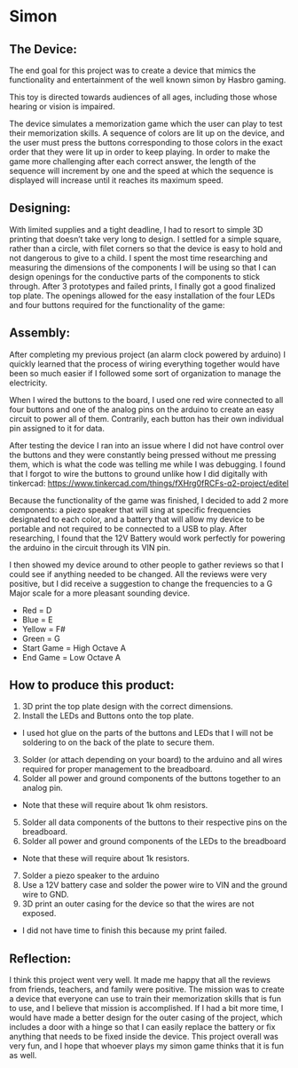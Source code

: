 # Simon

## The Device:

The end goal for this project was to create a device that mimics the functionality and entertainment of the well known simon by Hasbro gaming.

This toy is directed towards audiences of all ages, including those whose hearing or vision is impaired.

The device simulates a memorization game which the user can play to test their memorization skills. A sequence of colors are lit up on the device, and the user must press the buttons corresponding to those colors in the exact order that they were lit up in order to keep playing. In order to make the game more challenging after each correct answer, the length of the sequence will increment by one and the speed at which the sequence is displayed will increase until it reaches its maximum speed.

## Designing:

With limited supplies and a tight deadline, I had to resort to simple 3D printing that doesn’t take very long to design. I settled for a simple square, rather than a circle, with filet corners so that the device is easy to hold and not dangerous to give to a child. I spent the most time researching and measuring the dimensions of the components I will be using so that I can design openings for the conductive parts of the components to stick through. After 3 prototypes and failed prints, I finally got a good finalized top plate. The openings allowed for the easy installation of the four LEDs and four buttons required for the functionality of the game:

## Assembly:

After completing my previous project (an alarm clock powered by arduino) I quickly learned that the process of wiring everything together would have been so much easier if I followed some sort of organization to manage the electricity.

When I wired the buttons to the board, I used one red wire connected to all four buttons and one of the analog pins on the arduino to create an easy circuit to power all of them. Contrarily, each button has their own individual pin assigned to it for data.

After testing the device I ran into an issue where I did not have control over the buttons and they were constantly being pressed without me pressing them, which is what the code was telling me while I was debugging. I found that I forgot to wire the buttons to ground unlike how I did digitally with tinkercad: https://www.tinkercad.com/things/fXHrg0fRCFs-q2-project/editel

Because the functionality of the game was finished, I decided to add 2 more components: a piezo speaker that will sing at specific frequencies designated to each color, and a battery that will allow my device to be portable and not required to be connected to a USB to play. After researching, I found that the 12V Battery would work perfectly for powering the arduino in the circuit through its VIN pin.

I then showed my device around to other people to gather reviews so that I could see if anything needed to be changed. All the reviews were very positive, but I did receive a suggestion to change the frequencies to a G Major scale for a more pleasant sounding device.

- Red = D
- Blue = E
- Yellow = F#
- Green = G
- Start Game = High Octave A
- End Game = Low Octave A

## How to produce this product:

1. 3D print the top plate design with the correct dimensions.
2. Install the LEDs and Buttons onto the top plate.
  - I used hot glue on the parts of the buttons and LEDs that I will not be soldering to on the back of the plate to secure them.
3. Solder (or attach depending on your board) to the arduino and all wires required for proper management to the breadboard.
4. Solder all power and ground components of the buttons together to an analog pin.
  - Note that these will require about 1k ohm resistors.
5. Solder all data components of the buttons to their respective pins on the breadboard.
6. Solder all power and ground components of the LEDs to the breadboard
  - Note that these will require about 1k resistors.
7. Solder a piezo speaker to the arduino
8. Use a 12V battery case and solder the power wire to VIN and the ground wire to GND.
9. 3D print an outer casing for the device so that the wires are not exposed.
  - I did not have time to finish this because my print failed.

## Reflection:

I think this project went very well. It made me happy that all the reviews from friends, teachers, and family were positive. The mission was to create a device that everyone can use to train their memorization skills that is fun to use, and I believe that mission is accomplished. If I had a bit more time, I would have made a better design for the outer casing of the project, which includes a door with a hinge so that I can easily replace the battery or fix anything that needs to be fixed inside the device. This project overall was very fun, and I hope that whoever plays my simon game thinks that it is fun as well.

